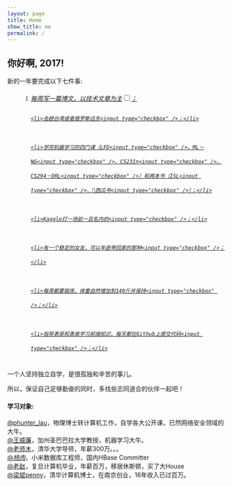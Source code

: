 ```yaml
---
layout: page
title: Home
show_title: no
permalink: /
---
```



## 你好啊, 2017!

新的一年要完成以下七件事:

<ol style="
    list-style: upper-roman;
    line-height: 33px;
    margin-left: 30px;
    font-style: oblique;
    text-decoration: underline;
">
	<li>每周写一篇博文，以技术文章为主<input type="checkbox" />；</li>

	<li>去趟台湾或者俄罗斯远东<input type="checkbox" />；</li>

	<li>学完机器学习的四门课（LFD<input type="checkbox" />、ML－NG<input type="checkbox" />、CS231n<input type="checkbox" />、CS294－DRL<input type="checkbox" />）和两本书（ISL<input type="checkbox" />、🍉西瓜书<input type="checkbox" />）；</li>

	<li>Kaggle打一场前一百名内的<input type="checkbox" />；</li>

	<li>有一个稳定的女友，可以年底带回家的那种<input type="checkbox" />；</li>

	<li>每周都要锻炼，体重自然增加到140斤并保持<input type="checkbox" />；</li>

	<li>指导表哥和表弟学习前端知识，每天都在Github上提交代码<input type="checkbox" />；</li>
</ol><br>
一个人坚持独立自学，是很孤独和辛苦的事儿。

所以，保证自己足够勤奋的同时，多找些志同道合的伙伴一起吧！<br>
#### 学习对象:
<a target="_blank" class="W_fb S_txt1" href="http://weibo.com/phunterlau" title="phunter_lau">@phunter_lau</a>，物理博士转计算机工作，自学各大公开课，已然网络安全领域的大牛。 <br>
<a target="_blank" class="W_fb S_txt1" href="http://weibo.com/u/1657470871" title="王威廉">@王威廉</a>，加州圣巴巴拉大学教授，机器学习大牛。 <br>
<a target="_blank" class="W_fb S_txt1" href="http://weibo.com/dr4x" title="老师木">@老师木</a>，清华大学导师，年薪300万。。。 <br>
<a target="_blank" class="W_fb S_txt1" href="http://weibo.com/yangzhe1991" title="_杨肉_">@_杨肉_</a>，小米数据库工程师，国内HBase Committer <br>
<a target="_blank" class="W_fb S_txt1" href="http://weibo.com/jeffz" title="老赵">@老赵</a>，复旦计算机毕业，年薪百万，移居休斯顿，买了大House <br>
<a target="_blank" class="W_fb S_txt1" href="http://weibo.com/pennyliang" title="梁斌penny">@梁斌penny</a>，清华计算机博士，在南京创业，16年收入已过百万。 <br>

